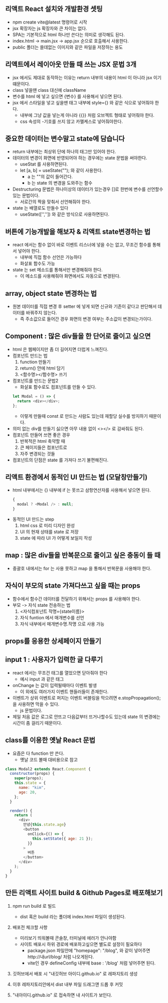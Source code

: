 ## 리액트 React 설치와 개발환경 셋팅

- npm create vite@latest 명령어로 시작
- jsx 확장자는 js 확장자와 큰 차이는 없다.
- SPA는 기본적으로 html 하나만 쓴다는 의미로 생각해도 된다.
- index.html -> main.jsx -> app.jsx 순으로 호출해서 사용한다.
- public 폴더는 쓸데없는 이미지와 같은 파일을 저장하는 용도

## 리액트에서 레이아웃 만들 때 쓰는 JSX 문법 3개

- jsx 에서도 제대로 동작하는 이유는 return 내부의 내용이 html 이 아니라 jsx 이기 떄문이다.
- class 넣을땐 class 대신에 className
- 변수를 html 에 넣고 싶으면 {변수} 를 사용해서 넣으면 된다.
- jsx 에서 스타일을 넣고 싶을땐 태그 내부에 style={} 와 같은 식으로 넣어줘야 한다.
  - 내부에 그냥 값을 넣는게 아니라 {{}} 처럼 오브젝트 형태로 넣어줘야 한다.
  - css 속성의 -기호를 쓰지 않고 카멜케스로 넣어줘야한다.

## 중요한 데이터는 변수말고 state에 담습니다

- return 내부에는 최상위 단에 하나의 태그만 있어야 한다.
- 데이터의 변경이 화면에 반영되어야 하는 경우에는 state 문법을 써야한다.
  - useStat 를 사용하면된다.
  - let [a, b] = useState(""); 와 같이 사용한다.
    - a 는 ""의 값이 들어간다.
    - b 는 state 의 변경을 도와주는 함수
- Destructuring 문법은 하나이상의 데이터가 있는경우 []로 한번에 변수를 선언할수 있는 문법이다.
  - 서로간의 짝을 맞춰서 선언해줘야 한다.
- state 는 배열로도 만들수 있다
  - useState(['','']) 와 같은 방식으로 사용하면된다.

## 버튼에 기능개발을 해보자 & 리액트 state변경하는 법

- react 에서는 함수 없이 바로 이벤트 리스너에 넣을 수는 없고, 무조건 함수를 통해서 넣어야 한다.
  - 내부에 직접 함수 선언은 가능하다
  - 화살표 함수도 가능
- state 는 set 메소드를 통해서만 변경해줘야 한다.
  - 이 메소드를 사용해줘야 화면에서도 자동으로 변경된다.

## array, object state 변경하는 법

- 원본 데이터를 직접 변경 후 setter 에 넣게 되면 신규와 기존이 같다고 판단해서 데이터를 바꿔주지 않는다.
  - 즉 주소값으로 들어간 경우 화면의 변경 여부는 주소값이 변경되는가이다.

## Component : 많은 div들을 한 단어로 줄이고 싶으면

- html 은 웹페이지만 좀 더 길어지면 더럽게 느껴진다.
- 컴포넌트 만드는 법
  1. function 만들기
  2. return() 안에 html 담기
  3. <함수명></함수명> 쓰기
- 컴포넌트를 만드는 문법2
  - 화살표 함수로도 컴포넌트를 만들 수 있다.
  ```javascript
  let Modal = () => {
    return <div></div>;
  };
  ```
  - 이렇게 만들때 const 로 만드는 사람도 있는데 재할당 실수를 방지하기 때문이다.
- 의미 없는 div를 만들기 싫으면 아무 내용 없이 <></> 로 감싸줘도 된다.
- 컴포넌트 만들어 쓰면 좋은 경우
  1. 반복적은 html 축약할 때
  2. 큰 페이지들은 컴포넌트로
  3. 자주 변경되는 것들
- 컴포넌트의 단점은 state 를 가져다 쓰기 불편해진다.

## 리액트 환경에서 동적인 UI 만드는 법 (모달창만들기)

- html 내부에서는 {} 내부에 if 는 못쓰고 삼항연산자를 사용해서 넣으면 된다.
  ```javascript
  {
    modal ? <Modal /> : null;
  }
  ```
- 동적인 UI 만드는 step
  1. html css 로 미리 디자인 완성
  2. UI 의 현재 상태를 state 로 저장
  3. state 에 따라 UI 가 어떻게 보일지 작성

## map : 많은 div들을 반복문으로 줄이고 싶은 충동이 들 때

- 중괄호 내에서는 for 는 사용 못하고 map 을 통해서 반복문을 사용해야 한다.

## 자식이 부모의 state 가져다쓰고 싶을 때는 props

- 함수에서 함수간 데이터를 전달하기 위해서는 props 를 사용해야 한다.
- 부모 -> 자식 state 전송하는 법
  1. <자식컴포넌트 작명={state이름}>
  2. 자식 funtion 에서 매개변수를 선언
  3. 자식 내부에서 매개변수명.작명 으로 사용 가능

## props를 응용한 상세페이지 만들기

## input 1 : 사용자가 입력한 글 다루기

- react 에서는 무조건 태그를 열었으면 닫아줘야 한다
  - 예시 input 과 같은 태그
- onChange 는 값이 입력될때마다 이벤트 발생
  - 이 외에도 여러가지 이벤트 핸들러들이 존재한다.
- 이벤트가 상위 이벤트로 퍼지는 이벤트 버블링을 막으려면 e.stopPropagation(); 을 사용하면 막을 수 있다.
  - js 문법이다.
- 제일 처음 값은 로그로 안뜨고 다음값부터 뜨거나할수도 있는데 state 의 변경에는 시간이 좀 걸리기 때문이다.

## class를 이용한 옛날 React 문법

- 요즘은 다 function 만 쓴다.
  - 옛날 코드 볼때 대비용으로 참고

```javascript
class Modal2 extends React.Component {
  constructor(props) {
    super(props);
    this.state = {
      name: "kim",
      age: 20,
    };
  }

  render() {
    return (
      <div>
        안녕{this.state.age}
        <button
          onClick={() => {
            this.setState({ age: 21 });
          }}
        >
          버튼
        </button>
      </div>
    );
  }
}
```

## 만든 리액트 사이트 build & Github Pages로 배포해보기

1. npm run build 로 빌드

   - dist 혹은 build 라는 폴더에 index.html 파일이 생성된다.

2. 배포전 체크할 사항

   - 미리보기 띄워볼때 콘솔창, 터미널에 에러가 안나야함
   - 사이트 배포시 하위 경로에 배포하고싶으면 별도로 설정이 필요하다
     - package.json 파일안에 "homepage": "/blog", 와 같이 넣어주면 http://내url/blog/ 처럼 나오게된다.
     - vite인 경우 defineConfig 내부에 base : '/blog' 처럼 넣어주면 된다.

3. 깃허브에서 배포 시 "내깃허브 아이디.github.io" 로 레파지토리 생성
4. 이후 레파지토리안에서 dist 내부 파일 드래그앤 드롭 후 커밋
5. "내아이디.github.io" 로 접속하면 내 사이트가 보인다.
